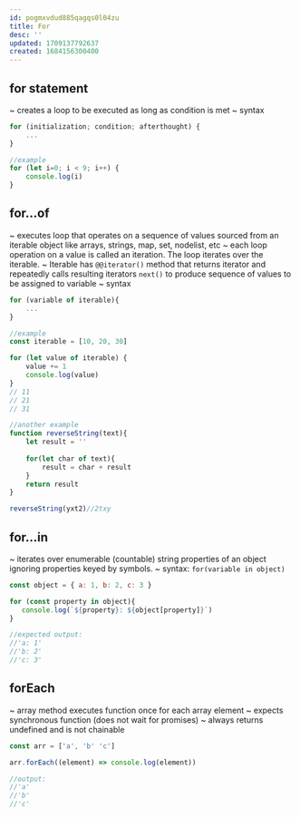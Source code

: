 ```yaml
---
id: pogmxvdud885qagqs0l04zu
title: For
desc: ''
updated: 1709137792637
created: 1684156300400
---
```

## for statement

~ creates a loop to be executed as long as condition is met
~ syntax

```javascript
for (initialization; condition; afterthought) {
    ...
}

//example
for (let i=0; i < 9; i++) {
    console.log(i)
}
```

## for...of

~ executes loop that operates on a sequence of values sourced from an iterable object like arrays, strings, map, set, nodelist, etc
~ each loop operation on a value is called an iteration. The loop iterates over the iterable.
~ Iterable has `@@iterator()` method that returns iterator and repeatedly calls resulting iterators `next()` to produce sequence of values to be assigned to variable
~ syntax

```javascript
for (variable of iterable){
    ...
}

//example
const iterable = [10, 20, 30]

for (let value of iterable) {
    value += 1
    console.log(value)
}
// 11
// 21
// 31

//another example
function reverseString(text){
    let result = ''
  
    for(let char of text){
        result = char + result
    }
    return result
}

reverseString(yxt2)//2txy
```

## for...in

~ iterates over enumerable (countable) string properties of an object ignoring properties keyed by symbols.
~ syntax: `for(variable in object)`

```javascript
const object = { a: 1, b: 2, c: 3 }

for (const property in object){
   console.log(`${property}: ${object[property]}`) 
}

//expected output:
//'a: 1'
//'b: 2'
//'c: 3'
```

## forEach

~ array method executes function once for each array element
~ expects synchronous function (does not wait for promises)
~ always returns undefined and is not chainable

```javascript
const arr = ['a', 'b' 'c']

arr.forEach((element) => console.log(element))

//output: 
//'a'
//'b'
//'c'
```
